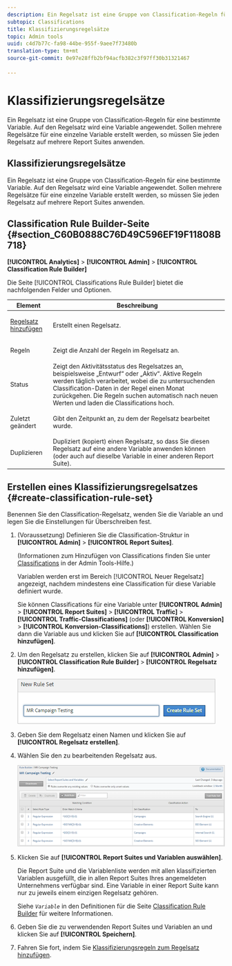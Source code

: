 ```yaml
---
description: Ein Regelsatz ist eine Gruppe von Classification-Regeln für eine bestimmte Variable. Auf den Regelsatz wird eine Variable angewendet. Sollen mehrere Regelsätze für eine einzelne Variable erstellt werden, so müssen Sie jeden Regelsatz auf mehrere Report Suites anwenden.
subtopic: Classifications
title: Klassifizierungsregelsätze
topic: Admin tools
uuid: c4d7b77c-fa98-44be-955f-9aee7f73480b
translation-type: tm+mt
source-git-commit: 0e97e28ffb2bf94acfb382c3f97ff30b31321467

---
```



# Klassifizierungsregelsätze

Ein Regelsatz ist eine Gruppe von Classification-Regeln für eine bestimmte Variable. Auf den Regelsatz wird eine Variable angewendet. Sollen mehrere Regelsätze für eine einzelne Variable erstellt werden, so müssen Sie jeden Regelsatz auf mehrere Report Suites anwenden.

## Klassifizierungsregelsätze

Ein Regelsatz ist eine Gruppe von Classification-Regeln für eine bestimmte Variable. Auf den Regelsatz wird eine Variable angewendet. Sollen mehrere Regelsätze für eine einzelne Variable erstellt werden, so müssen Sie jeden Regelsatz auf mehrere Report Suites anwenden.

## Classification Rule Builder-Seite  {#section_C60B0888C76D49C596EF19F11808B718}

**[!UICONTROL Analytics]** > **[!UICONTROL Admin]** > **[!UICONTROL Classification Rule Builder]**

Die Seite [!UICONTROL Classifications Rule Builder] bietet die nachfolgenden Felder und Optionen.

<table id="table_A5D92409969747E39E041216A5AA32CD"> 
 <thead> 
  <tr> 
   <th colname="col1" class="entry"> Element </th> 
   <th colname="col2" class="entry"> Beschreibung </th> 
  </tr> 
 </thead>
 <tbody> 
  <tr> 
   <td colname="col1"> <p><a href="/help/components/c-classifications2/crb/classification-rule-set.md"  > Regelsatz hinzufügen</a> </p> </td> 
   <td colname="col2"> <p>Erstellt einen Regelsatz. </p> </td> 
  </tr> 
  <tr> 
   <td colname="col1"> <p>Regeln </p> </td> 
   <td colname="col2"> Zeigt die Anzahl der Regeln im Regelsatz an. </td> 
  </tr> 
  <tr> 
   <td colname="col1"> <p>Status </p> </td> 
   <td colname="col2"> Zeigt den Aktivitätsstatus des Regelsatzes an, beispielsweise „Entwurf“ oder „Aktiv“. Aktive Regeln werden täglich verarbeitet, wobei die zu untersuchenden Classification-Daten in der Regel einen Monat zurückgehen. Die Regeln suchen automatisch nach neuen Werten und laden die Classifications hoch. </td> 
  </tr> 
  <tr> 
   <td colname="col1"> <p>Zuletzt geändert </p> </td> 
   <td colname="col2"> Gibt den Zeitpunkt an, zu dem der Regelsatz bearbeitet wurde. </td> 
  </tr> 
  <tr> 
   <td colname="col1"> <p>Duplizieren </p> </td> 
   <td colname="col2"> Dupliziert (kopiert) einen Regelsatz, so dass Sie diesen Regelsatz auf eine andere Variable anwenden können (oder auch auf dieselbe Variable in einer anderen Report Suite). </td> 
  </tr> 
 </tbody> 
</table>

## Erstellen eines Klassifizierungsregelsatzes {#create-classification-rule-set}

Benennen Sie den Classification-Regelsatz, wenden Sie die Variable an und legen Sie die Einstellungen für Überschreiben fest.

1. (Voraussetzung) Definieren Sie die Classification-Struktur in **[!UICONTROL Admin]** > **[!UICONTROL Report Suites]**.

   (Informationen zum Hinzufügen von Classifications finden Sie unter [Classifications](https://marketing.adobe.com/resources/help/de_DE/reference/classifications.html) in der Admin Tools-Hilfe.)

   Variablen werden erst im Bereich [!UICONTROL Neuer Regelsatz] angezeigt, nachdem mindestens eine Classification für diese Variable definiert wurde.

   Sie können Classifications für eine Variable unter **[!UICONTROL Admin]** > **[!UICONTROL Report Suites]** > **[!UICONTROL Traffic]** > **[!UICONTROL Traffic-Classifications]** (oder **[!UICONTROL Konversion]** > **[!UICONTROL Konversion-Classifications]**) erstellen. Wählen Sie dann die Variable aus und klicken Sie auf **[!UICONTROL Classification hinzufügen]**.

1. Um den Regelsatz zu erstellen, klicken Sie auf **[!UICONTROL Admin]** > **[!UICONTROL Classification Rule Builder]** > **[!UICONTROL Regelsatz hinzufügen]**.

   ![](assets/new_rule_set.png)

1. Geben Sie dem Regelsatz einen Namen und klicken Sie auf **[!UICONTROL Regelsatz erstellen]**.
1. Wählen Sie den zu bearbeitenden Regelsatz aus.

   ![](assets/classification_rules_page.png)

1. Klicken Sie auf **[!UICONTROL Report Suites und Variablen auswählen]**.

   Die Report Suite und die Variablenliste werden mit allen klassifizierten Variablen ausgefüllt, die in allen Report Suites Ihres angemeldeten Unternehmens verfügbar sind. Eine Variable in einer Report Suite kann nur zu jeweils einem einzigen Regelsatz gehören.

   Siehe *`Variable`* in den Definitionen für die Seite [Classification Rule Builder](/help/components/c-classifications2/crb/classification-rule-definitions.md) für weitere Informationen.
1. Geben Sie die zu verwendenden Report Suites und Variablen an und klicken Sie auf **[!UICONTROL Speichern]**.
1. Fahren Sie fort, indem Sie [Klassifizierungsregeln zum Regelsatz hinzufügen](/help/components/c-classifications2/crb/classification-rule-set.md).
